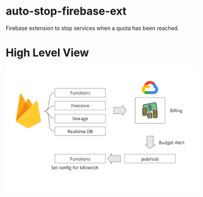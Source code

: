 # auto-stop-firebase-ext

Firebase extension to stop services when a quota has been reached.

# High Level View

![High Level View](high-level-view.png)
